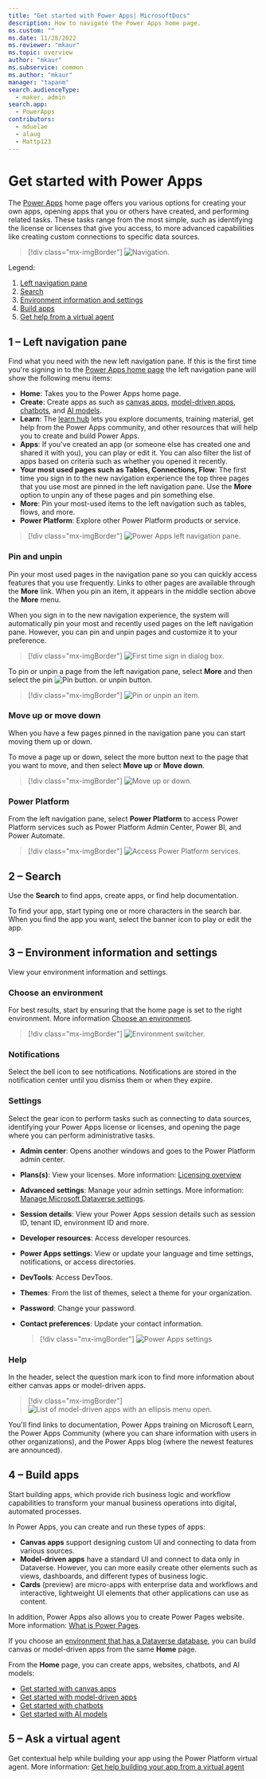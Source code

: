 ```yaml
---
title: "Get started with Power Apps| MicrosoftDocs"
description: How to navigate the Power Apps home page. 
ms.custom: ""
ms.date: 11/28/2022
ms.reviewer: "mkaur"
ms.topic: overview
author: "mkaur"
ms.subservice: common
ms.author: "mkaur"
manager: "tapanm"
search.audienceType: 
  - maker, admin
search.app: 
  - PowerApps
contributors:
  - mduelae
  - alaug
  - Mattp123
---
```



# Get started with Power Apps 

The [Power Apps](https://make.powerapps.com?utm_source=padocs&utm_medium=linkinadoc&utm_campaign=referralsfromdoc) home page offers you various options for creating your own apps, opening apps that you or others have created, and performing related tasks. These tasks range from the most simple, such as identifying the license or licenses that give you access, to more advanced capabilities like creating custom connections to specific data sources.


> [!div class="mx-imgBorder"]
> ![Navigation.](media/intro-maker-portal/main-nav.png "Navigation")

Legend:

1. [Left navigation pane](#1--left-navigation-pane-preview)
2. [Search](#2--search)
3. [Environment information and settings](#3--environment-information-and-settings)
4. [Build apps](#4--build-apps)
5. [Get help from a virtual agent](#5--ask-a-virtual-agent) 


## 1 – Left navigation pane 

Find what you need with the new left navigation pane. If this is the first time you're signing in to the [Power Apps home page](https://make.powerapps.com) the left navigation pane will show the following menu items:

- **Home**: Takes you to the Power Apps home page.
- **Create**: Create apps as such as [canvas apps](/powerapps/maker/canvas-apps/), [model-driven apps](/powerapps/maker/model-driven-apps/), [chatbots](/powerapps/chatbots), and [AI models](/powerapps/use-ai-builder).
- **Learn**: The [learn hub](../common/learn-hub.md) lets you explore documents, training material, get help from the Power Apps community, and other resources that will help you to create and build Power Apps.
- **Apps**: If you've created an app (or someone else has created one and shared it with you), you can play or edit it. You can also filter the list of apps based on criteria such as whether you opened it recently.
- **Your most used pages such as Tables, Connections, Flow**: The first time you sign in to the new navigation experience the top three pages that you use most are pinned in the left navigation pane. Use the **More** option to unpin any of these pages and pin something else.
- **More**: Pin your most-used items to the left navigation such as tables, flows, and more.
- **Power Platform**: Explore other Power Platform products or service.

> [!div class="mx-imgBorder"]
> ![Power Apps left navigation pane.](media/intro-maker-portal/default-nav-1.png "Power Apps left navigation pane")


### Pin and unpin

Pin your most used pages in the navigation pane so you can quickly access features that you use frequently. Links to other pages are available through the **More** link. When you pin an item, it appears in the middle section above the **More** menu. 

When you sign in to the new navigation experience, the system will automatically pin your most and recently used pages on the left navigation pane. However, you can pin and unpin pages and customize it to your preference. 

> [!div class="mx-imgBorder"]
> ![First time sign in dialog box.](media/intro-maker-portal/left-nav-dialog-2.png "First time signing in")

To pin or unpin a page from the left navigation pane, select **More** and then select the pin ![Pin button.](media/intro-maker-portal/pin-button.png) or unpin button.

> [!div class="mx-imgBorder"]
> ![Pin or unpin an item.](media/intro-maker-portal/pin-3.png "Pin an item")



### Move up or move down

When you have a few pages pinned in the navigation pane you can start moving them up or down.

To move a page up or down, select the more button next to the page that you want to move, and then select **Move up** or **Move down**.

> [!div class="mx-imgBorder"] 
> ![Move up or down.](media/intro-maker-portal/move-up-down-4.png "Move up or down")

### Power Platform

From the left navigation pane, select **Power Platform** to access Power Platform services such as Power Platform Admin Center, Power BI, and Power Automate. 

> [!div class="mx-imgBorder"] 
> ![Access Power Platform services.](media/intro-maker-portal/power-platform-services.png "Access Power Platform service")

## 2 – Search 

Use the **Search** to find apps, create apps, or find help documentation. 

To find your app, start typing one or more characters in the search bar. When you find the app you want, select the banner icon to play or edit the app.


## 3 – Environment information and settings

View your environment information and settings.

### Choose an environment

For best results, start by ensuring that the home page is set to the right environment. More information [Choose an environment](sign-in-to-power-apps.md#choose-an-environment).

> [!div class="mx-imgBorder"] 
> ![Environment switcher.](media/intro-maker-portal/environment-switcher.png)

### Notifications

Select the bell icon to see notifications. Notifications are stored in the notification center until you dismiss them or when they expire. 

### Settings

Select the gear icon to perform tasks such as connecting to data sources, identifying your Power Apps license or licenses, and opening the page where you can perform administrative tasks.

- **Admin center**: Opens another windows and goes to the Power Platform admin center.
- **Plans(s)**: View your licenses. More information: [Licensing overview](/power-platform/admin/pricing-billing-skus)
- **Advanced settings**: Manage your admin settings. More information: [Manage Microsoft Dataverse settings](power-platform/admin/admin-settings#environment-settings-are-moving).
- **Session details**: View your Power Apps session details such as session ID, tenant ID, environment ID and more. 
- **Developer resources**: Access developer resources.
- **Power Apps settings**: View or update your language and time settings, notifications, or access directories.
- **DevTools**: Access DevToos.
- **Themes**: From the list of themes, select a theme for your organization.
- **Password**: Change your password.
- **Contact preferences**: Update your contact information.

  > [!div class="mx-imgBorder"]
  > ![Power Apps settings](media/intro-maker-portal/power-apps-settings.png)

### Help

In the header, select the question mark icon to find more information about either canvas apps or model-driven apps.

> [!div class="mx-imgBorder"]
> ![List of model-driven apps with an ellipsis menu open.](media/intro-maker-portal/help-icon.png)

You'll find links to documentation, Power Apps training on Microsoft Learn, the Power Apps Community (where you can share information with users in other organizations), and the Power Apps blog (where the newest features are announced).


## 4 – Build apps

Start building apps, which provide rich business logic and workflow capabilities to transform your manual business operations into digital, automated processes. 

In Power Apps, you can create and run these types of apps:

- **Canvas apps** support designing custom UI and connecting to data from various sources.
- **Model-driven apps** have a standard UI and connect to data only in Dataverse. However, you can more easily create other elements such as views, dashboards, and different types of business logic.
- **Cards** (preview) are micro-apps with enterprise data and workflows and interactive, lightweight UI elements that other applications can use as content.

In addition, Power Apps also allows you to create Power Pages website. More information: [What is Power Pages](/power-pages/introduction).

If you choose an [environment that has a Dataverse database](/power-platform/admin/create-environment#create-an-environment-with-a-database), you can build canvas or model-driven apps from the same **Home** page.

From the **Home** page, you can create apps, websites, chatbots, and AI models:

- [Get started with canvas apps](/powerapps/maker/canvas-apps/)
- [Get started with model-driven apps](/powerapps/maker/model-driven-apps/)
- [Get started with chatbots](/powerapps/chatbots)
- [Get started with AI models](/powerapps/use-ai-builder)

## 5 – Ask a virtual agent

Get contextual help while building your app using the Power Platform virtual agent. More information: [Get help building your app from a virtual agent](/power-apps/maker/common/virtual-agent)
